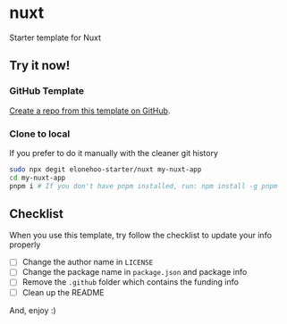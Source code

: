 # nuxt

Starter template for Nuxt

## Try it now!

### GitHub Template

[Create a repo from this template on GitHub](https://github.com/elonehoo-starter/nuxt/generate).

### Clone to local

If you prefer to do it manually with the cleaner git history

```bash
sudo npx degit elonehoo-starter/nuxt my-nuxt-app
cd my-nuxt-app
pnpm i # If you don't have pnpm installed, run: npm install -g pnpm
```

## Checklist

When you use this template, try follow the checklist to update your info properly

- [ ] Change the author name in `LICENSE`
- [ ] Change the package name in `package.json` and package info
- [ ] Remove the `.github` folder which contains the funding info
- [ ] Clean up the README

And, enjoy :)

